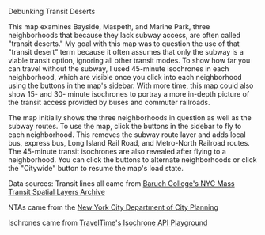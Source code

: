 Debunking Transit Deserts

This map examines Bayside, Maspeth, and Marine Park, three neighborhoods that because they lack subway access, are often called "transit deserts." My goal with this map was to question the use of that "transit desert" term because it often assumes that only the subway is a viable transit option, ignoring all other transit modes. To show how far you can travel without the subway, I used 45-minute isochrones in each neighborhood, which are visible once you click into each neighborhood using the buttons in the map's sidebar. With more time, this map could also show 15- and 30- minute isochrones to portray a more in-depth picture of the transit access provided by buses and commuter railroads.

The map initially shows the three neighborhoods in question as well as the subway routes. To use the map, click the buttons in the sidebar to fly to each neighborhood. This removes the subway route layer and adds local bus, express bus, Long Island Rail Road, and Metro-North Railroad routes. The 45-minute transit isochrones are also revealed after flying to a neighborhood. You can click the buttons to alternate neighborhoods or click the "Citywide" button to resume the map's load state.

Data sources: 
Transit lines all came from <a href="https://www.baruch.cuny.edu/confluence/display/geoportal/NYC+Mass+Transit+Spatial+Layers+Archive">Baruch College's NYC Mass Transit Spatial Layers Archive</a>

NTAs came from the <a href="https://www.nyc.gov/site/planning/data-maps/open-data/census-download-metadata.page">New York City Department of City Planning</a>

Ischrones came from <a href="https://playground.traveltime.com/isochrones">TravelTime's Isochrone API Playground</a>
